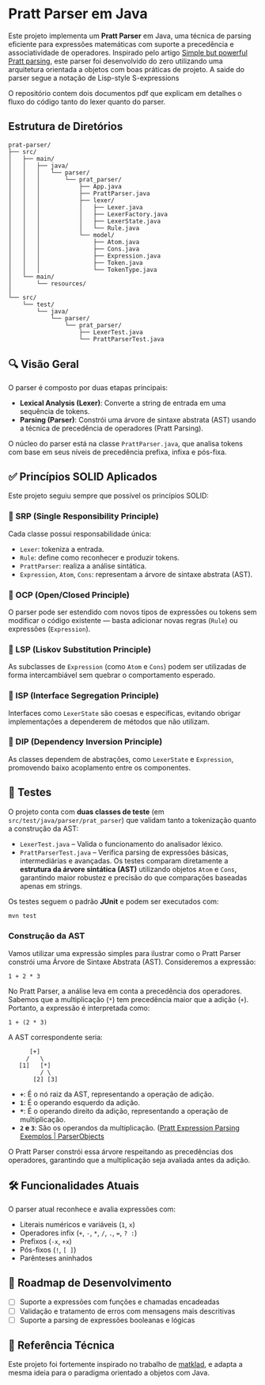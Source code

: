 # Pratt Parser em Java

Este projeto implementa um **Pratt Parser** em Java, uma técnica de parsing eficiente para expressões matemáticas com suporte a precedência e associatividade de operadores. Inspirado pelo artigo [Simple but powerful Pratt parsing](https://matklad.github.io/2020/04/13/simple-but-powerful-pratt-parsing.html), este parser foi desenvolvido do zero utilizando uma arquitetura orientada a objetos com boas práticas de projeto. A saide do parser segue a notação de Lisp-style S-expressions

O repositório contem dois documentos pdf que explicam em detalhes o fluxo do código tanto do lexer quanto do parser.

## Estrutura de Diretórios

```plaintext
prat-parser/
├── src/
│   ├── main/
│   │   ├── java/
│   │   │   └── parser/
│   │   │       └── prat_parser/
│   │   │           ├── App.java
│   │   │           ├── PrattParser.java
│   │   │           ├── lexer/
│   │   │           │   ├── Lexer.java
│   │   │           │   ├── LexerFactory.java
│   │   │           │   ├── LexerState.java
│   │   │           │   └── Rule.java
│   │   │           └── model/
│   │   │               ├── Atom.java
│   │   │               ├── Cons.java
│   │   │               ├── Expression.java
│   │   │               ├── Token.java
│   │   │               └── TokenType.java
│   └── main/
│       └── resources/
│
└── src/
    └── test/
        └── java/
            └── parser/
                └── prat_parser/
                    ├── LexerTest.java
                    └── PrattParserTest.java
```

## 🔍 Visão Geral

O parser é composto por duas etapas principais:

- **Lexical Analysis (Lexer)**: Converte a string de entrada em uma sequência de tokens.
- **Parsing (Parser)**: Constrói uma árvore de sintaxe abstrata (AST) usando a técnica de precedência de operadores (Pratt Parsing).

O núcleo do parser está na classe `PrattParser.java`, que analisa tokens com base em seus níveis de precedência prefixa, infixa e pós-fixa.

## ✅ Princípios SOLID Aplicados

Este projeto seguiu sempre que possível os princípios SOLID:

### 🔹 SRP (Single Responsibility Principle)
Cada classe possui responsabilidade única:
- `Lexer`: tokeniza a entrada.
- `Rule`: define como reconhecer e produzir tokens.
- `PrattParser`: realiza a análise sintática.
- `Expression`, `Atom`, `Cons`: representam a árvore de sintaxe abstrata (AST).

### 🔹 OCP (Open/Closed Principle)
O parser pode ser estendido com novos tipos de expressões ou tokens sem modificar o código existente — basta adicionar novas regras (`Rule`) ou expressões (`Expression`).

### 🔹 LSP (Liskov Substitution Principle)
As subclasses de `Expression` (como `Atom` e `Cons`) podem ser utilizadas de forma intercambiável sem quebrar o comportamento esperado.

### 🔹 ISP (Interface Segregation Principle)
Interfaces como `LexerState` são coesas e específicas, evitando obrigar implementações a dependerem de métodos que não utilizam.

### 🔹 DIP (Dependency Inversion Principle)
As classes dependem de abstrações, como `LexerState` e `Expression`, promovendo baixo acoplamento entre os componentes.

## 🧪 Testes

O projeto conta com **duas classes de teste** (em `src/test/java/parser/prat_parser`) que validam tanto a tokenização quanto a construção da AST:

- `LexerTest.java` – Valida o funcionamento do analisador léxico.
- `PrattParserTest.java` – Verifica parsing de expressões básicas, intermediárias e avançadas. Os testes comparam diretamente a **estrutura da árvore sintática (AST)** utilizando objetos `Atom` e `Cons`, garantindo maior robustez e precisão do que comparações baseadas apenas em strings.

Os testes seguem o padrão **JUnit** e podem ser executados com:

```bash
mvn test
```

### Construção da AST

Vamos utilizar uma expressão simples para ilustrar como o Pratt Parser constrói uma Árvore de Sintaxe Abstrata (AST). Consideremos a expressão:

```
1 + 2 * 3
```

No Pratt Parser, a análise leva em conta a precedência dos operadores. Sabemos que a multiplicação (`*`) tem precedência maior que a adição (`+`). Portanto, a expressão é interpretada como:

```
1 + (2 * 3)
```


A AST correspondente seria:

```
      [+]
     /   \
   [1]   [*]
         / \
       [2] [3]
```

- **`+`**: É o nó raiz da AST, representando a operação de adição.
- **`1`**: É o operando esquerdo da adição.
- **`*`**: É o operando direito da adição, representando a operação de multiplicação.
- **`2` e `3`**: São os operandos da multiplicação.  ([Pratt Expression Parsing Exemplos | ParserObjects](https://whiteknight.github.io/ParserObjects/v3/prattexpr_example)

O Pratt Parser constrói essa árvore respeitando as precedências dos operadores, garantindo que a multiplicação seja avaliada antes da adição.

## 🛠️ Funcionalidades Atuais

O parser atual reconhece e avalia expressões com:

- Literais numéricos e variáveis (`1`, `x`)
- Operadores infix (`+`, `-`, `*`, `/`, `.`, `=`, `? :`)
- Prefixos (`-x`, `+x`)
- Pós-fixos (`!`, `[ ]`)
- Parênteses aninhados

## 📌 Roadmap de Desenvolvimento

- [ ] Suporte a expressões com funções e chamadas encadeadas
- [ ] Validação e tratamento de erros com mensagens mais descritivas
- [ ] Suporte a parsing de expressões booleanas e lógicas

## 📖 Referência Técnica

Este projeto foi fortemente inspirado no trabalho de [matklad](https://matklad.github.io/2020/04/13/simple-but-powerful-pratt-parsing.html), e adapta a mesma ideia para o paradigma orientado a objetos com Java.
